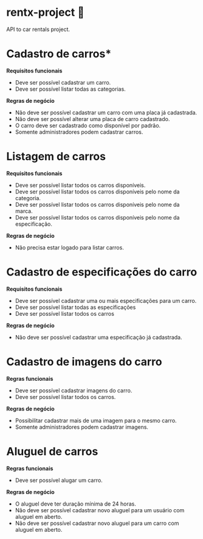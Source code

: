 # rentx-project :blue_car:

API to car rentals project.

# Cadastro de carros*
**Requisitos funcionais**
- Deve ser possível cadastrar um carro.
- Deve ser possível listar todas as categorias.

**Regras de negócio**
- Não deve ser possível cadastrar um carro com uma placa já cadastrada.
- Não deve ser possível alterar uma placa de carro cadastrado.
- O carro deve ser cadastrado como disponível por padrão.
- Somente administradores podem cadastrar carros.

# Listagem de carros
**Requisitos funcionais**
- Deve ser possível listar todos os carros disponíveis.
- Deve ser possível listar todos os carros disponíveis pelo nome da categoria.
- Deve ser possível listar todos os carros disponíveis pelo nome da marca.
- Deve ser possível listar todos os carros disponíveis pelo nome da especificação.

**Regras de negócio**
- Não precisa estar logado para listar carros.

# Cadastro de especificações do carro
**Requisitos funcionais**
- Deve ser possível cadastrar uma ou mais especificações para um carro.
- Deve ser possível listar todas as especificações
- Deve ser possível listar todos os carros

**Regras de negócio**
- Não deve ser possível cadastrar uma especificação já cadastrada.

# Cadastro de imagens do carro
**Regras funcionais**
- Deve ser possível cadastrar imagens do carro.
- Deve ser possível listar todos os carros.

**Regras de negócio**
- Possibilitar cadastrar mais de uma imagem para o mesmo carro.
- Somente administradores podem cadastrar imagens.

# Aluguel de carros
**Regras funcionais**
- Deve ser possível alugar um carro.

**Regras de negócio**
- O aluguel deve ter duração mínima de 24 horas.
- Não deve ser possível cadastrar novo aluguel para um usuário com aluguel em aberto.
- Não deve ser possível cadastrar novo aluguel para um carro com aluguel em aberto.
